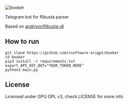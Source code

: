 ![booker](https://github.com/csoftware-arigpt/booker/assets/130468357/4e67841e-c3df-40c3-9731-8ce28178308a)

Telegram bot for flibusta parser

Based on [andriyor/flibusta-dl](https://github.com/andriyor/flibusta-dl)

## How to run

```
git clone https://github.com/csoftware-arigpt/booker
cd booker
pip3 install -r requirements.txt
export API_KEY_BOT="YOUR_TOKEN_HERE"
python3 main.py
```

## License

Licensed under GPU GPL v3, check LICENSE for more info
